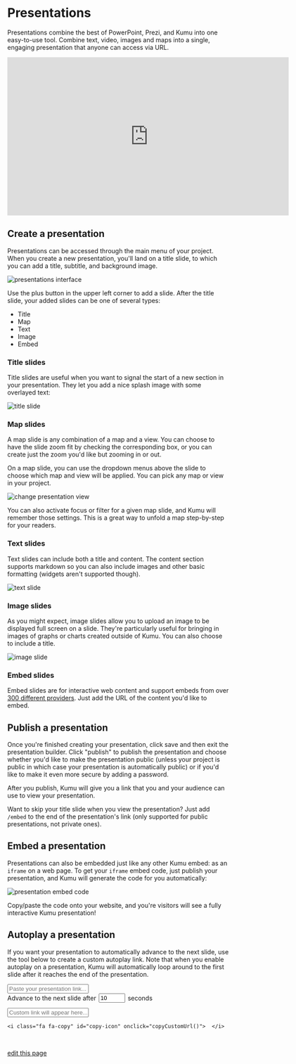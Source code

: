 # Presentations

Presentations combine the best of PowerPoint, Prezi, and Kumu into one easy-to-use tool. Combine text, video, images and maps into a single, engaging presentation that anyone can access via URL.

<iframe src="https://player.vimeo.com/video/118975099" width="640" height="360" frameborder="0" webkitallowfullscreen mozallowfullscreen allowfullscreen></iframe>


## Create a presentation

Presentations can be accessed through the main menu of your project. When you create a new presentation, you'll land on a title slide, to which you can add a title, subtitle, and background image.

![presentations interface](/images/presentations-ui.png)

Use the plus button in the upper left corner to add a slide. After the title slide, your added slides can be one of several types:

* Title
* Map
* Text
* Image
* Embed

### Title slides

Title slides are useful when you want to signal the start of a new section in your presentation. They let you add a nice splash image with some overlayed text:

![title slide](/images/presentation-title-slide.jpg)

### Map slides
A map slide is any combination of a map and a view. You can choose to have the slide zoom fit by checking the corresponding box, or you can create just the zoom you'd like but zooming in or out.

On a map slide, you can use the dropdown menus above the slide to choose which map and view will be applied. You can pick any map or view in your project.

![change presentation view](/images/change-presentation-view.gif)

You can also activate focus or filter for a given map slide, and Kumu will remember those settings. This is a great way to unfold a map step-by-step for your readers.

### Text slides
Text slides can include both a title and content. The content section supports markdown so you can also include images and other basic formatting (widgets aren't supported though).

![text slide](/images/presentation-text-slide.png)

### Image slides

As you might expect, image slides allow you to upload an image to be displayed full screen on a slide. They're particularly useful for bringing in images of graphs or charts created outside of Kumu. You can also choose to include a title.

![image slide](/images/presentation-image-slide.jpg)

### Embed slides
Embed slides are for interactive web content and support embeds from over [300 different providers](http://embed.ly/providers). Just add the URL of the content you'd like to embed.


## Publish a presentation

Once you're finished creating your presentation, click save and then exit the presentation builder. Click "publish" to publish the presentation and choose whether you'd like to make the presentation public (unless your project is public in which case your presentation is automatically public) or if you'd like to make it even more secure by adding a password.

After you publish, Kumu will give you a link that you and your audience can use to view your presentation.

<p class="alert alert-info">
Want to skip your title slide when you view the presentation? Just add <code>/embed</code> to the end of the presentation's link (only supported for public presentations, not private ones).
</p>


## Embed a presentation

Presentations can also be embedded just like any other Kumu embed: as an `iframe` on a web page. To get your `iframe` embed code, just publish your presentation, and Kumu will generate the code for you automatically:

![presentation embed code](/images/embed-presentation.png)

Copy/paste the code onto your website, and you're visitors will see a fully interactive Kumu presentation!


## Autoplay a presentation

If you want your presentation to automatically advance to the next slide, use the tool below to create a custom autoplay link. Note that when you enable autoplay on a presentation, Kumu will automatically loop around to the first slide after it reaches the end of the presentation.

<style>
#result {
  position: relative;
}

#copy-icon {
  position: absolute;
  top: 2px;
  right: 0;
  background-color: #f7f7f7;
  padding: 5px;
}

#copy-success {
  opacity: 0;
  transition: all 0.2s ease;
}
</style>

<div>
  <input id="presentation-url" type="text" class="search-box" oninput="customUrlEffect()" placeholder="Paste your presentation link..." />

  <div style="display: flex; align-items: center; gap: 6px; margin-bottom: .85em;">
    <span>Advance to the next slide after</span>
    <input id="autoplay-seconds" type="number" value="10" style="width: 60px" oninput="customUrlEffect()" />
    <span>seconds</span>
  </div>

  <div id="result">
    <input id="presentation-url-custom" type="text" class="search-box input-code" value="" placeholder="Custom link will appear here..." />

    <i class="fa fa-copy" id="copy-icon" onclick="copyCustomUrl()">  </i>
  </div>

  <p class="alert alert-success alert-sm" id="copy-success">Copied to clipboard</p>

<script>
function customUrlEffect () {
  document.getElementById("copy-success").style.opacity = "0";

  const url = (() => {
    try {
      return new URL(document.getElementById('presentation-url').value)
    } catch {
      return ''
    }
  })()

  if (!url) {
    return
  }  

  const params = url.search
    ? url.search.replace(/^\?/, '').split('&').filter(param => !param.startsWith('autoplay'))
    : []
  const seconds = Number(document.getElementById('autoplay-seconds').value)

  const customUrl = params.length > 0
    ? `${url.origin}${url.pathname}?${params.join('&')}&autoplay=${seconds}`
    : `${url.origin}${url.pathname}?autoplay=${seconds}`

  document.getElementById('presentation-url-custom').value = customUrl

}

function copyCustomUrl() {
  const customUrl = document.getElementById('presentation-url-custom').value

  navigator.clipboard.writeText(customUrl)
    .then(() => document.getElementById("copy-success").style.opacity = "1")
}
</script>

<span class="edit-link"><a href="https://github.com/kumu/docs/blob/master/guides/presentations.md" target="_blank"><i class="fa fa-github"></i> edit this page</a></span>
